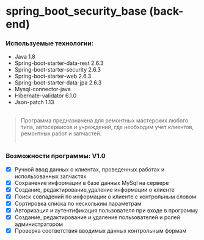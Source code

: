 #  spring_boot_security_base (back-end)
### Используемые технологии:

* Java 1.8<br>
* Spring-boot-starter-data-rest 2.6.3<br>
* Spring-boot-starter-security 2.6.3<br>
* Spring-boot-starter-web 2.6.3<br>
* Spring-boot-starter-data-jpa 2.6.3<br>
* Mysql-connector-java<br>
* Hibernate-validator 6.1.0<br>
* Json-patch 1.13<br><br>

>Программа предназначена для ремонтных мастерских любого типа, автосервисов и учреждений, где необходим учет клиентов, ремонтных работ и запчастей.
<br></br>
### Возможности программы: V1.0<br>
- [X] Ручной ввод данных о клиентах, проведенных работах и использованных запчастях</br>
- [X] Сохранение информации в базе данных MySql на сервере</br>
- [X] Создание, редактирование,удаление информации о клиенте</br>
- [X] Поиск совпадений по информации о клиенте с контрольным словом</br>
- [X] Сортировка списка по нескольким параметрам</br>
- [X] Авторизация и аутентификация пользователя при входе в программу </br>
- [X] Создание, редактирование и удаление пользователей и ролей администратором </br>
- [X] Проверка соответствия вводимых данных контрольным формам</br>
